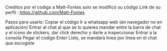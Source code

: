 Creditos por el codigo a Matt-Fontes solo se modificó su código
Link de su perfil : https://github.com/Matt-Fontes 

Pasos para usarlo:
  Copiar el código 
  Ir a whatsapp web (en navegador no en aplicación)
  Entrar al chat al que se lo quieres mandar 
  entre la barra de chat y el icono de stickers, dar click derecho y darle a inspeccionar 
  Entrar a la consola 
  Pegar el codigo 
  Enter 
  Listo, se mandarà linea por linea en el chat que escogiste 
